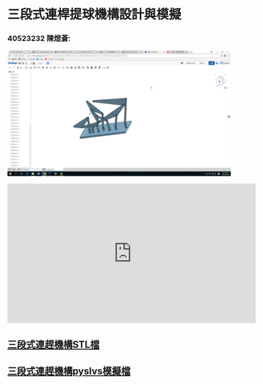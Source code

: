 # 三段式連桿提球機構設計與模擬



### 40523232 陳煜蒼:



![](/assets/chrome_2018-05-30_09-23-10.png)


<iframe width="560" height="315" src="https://www.youtube.com/embed/ogeFdqKkkpg" frameborder="0" allow="autoplay; encrypted-media" allowfullscreen></iframe>


## [三段式連趕機構STL檔](https://github.com/s40523232/cd2018/blob/gh-pages/40523232%20%E9%99%B3%E7%85%9C%E8%92%BC%20%E4%B8%89%E6%AE%B5%E5%BC%8F%E9%80%A3%E6%A1%BF.stl)

## [三段式連趕機構pyslvs模擬檔](https://github.com/s40523232/cd2018/blob/gh-pages/40523232%20%E9%99%B3%E7%85%9C%E8%92%BC%20%E4%B8%89%E6%AE%B5%E5%BC%8F%E9%A0%82%E7%90%83%E6%A9%9F%E6%A7%8B.pyslvs)















